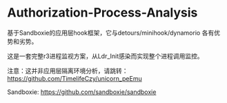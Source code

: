 # Authorization-Process-Analysis

基于Sandboxie的应用层hook框架，它与detours/minihook/dynamorio 各有优势和劣势。

这是一套完整r3进程监视方案，从Ldr_Init感染而实现整个进程调用监控。

注意：这并非应用层隔离环境分析，请跳转：https://github.com/TimelifeCzy/unicorn_peEmu

Sandboxie: https://github.com/sandboxie/sandboxie

